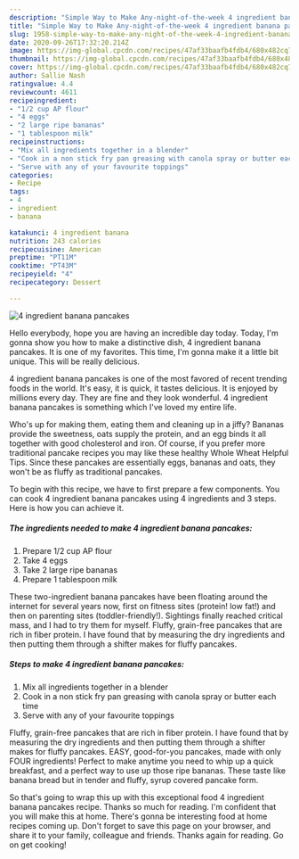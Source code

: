 ```yaml
---
description: "Simple Way to Make Any-night-of-the-week 4 ingredient banana pancakes"
title: "Simple Way to Make Any-night-of-the-week 4 ingredient banana pancakes"
slug: 1958-simple-way-to-make-any-night-of-the-week-4-ingredient-banana-pancakes
date: 2020-09-26T17:32:20.214Z
image: https://img-global.cpcdn.com/recipes/47af33baafb4fdb4/680x482cq70/4-ingredient-banana-pancakes-recipe-main-photo.jpg
thumbnail: https://img-global.cpcdn.com/recipes/47af33baafb4fdb4/680x482cq70/4-ingredient-banana-pancakes-recipe-main-photo.jpg
cover: https://img-global.cpcdn.com/recipes/47af33baafb4fdb4/680x482cq70/4-ingredient-banana-pancakes-recipe-main-photo.jpg
author: Sallie Nash
ratingvalue: 4.4
reviewcount: 4611
recipeingredient:
- "1/2 cup AP flour"
- "4 eggs"
- "2 large ripe bananas"
- "1 tablespoon milk"
recipeinstructions:
- "Mix all ingredients together in a blender"
- "Cook in a non stick fry pan greasing with canola spray or butter each time"
- "Serve with any of your favourite toppings"
categories:
- Recipe
tags:
- 4
- ingredient
- banana

katakunci: 4 ingredient banana 
nutrition: 243 calories
recipecuisine: American
preptime: "PT11M"
cooktime: "PT43M"
recipeyield: "4"
recipecategory: Dessert

---
```



![4 ingredient banana pancakes](https://img-global.cpcdn.com/recipes/47af33baafb4fdb4/680x482cq70/4-ingredient-banana-pancakes-recipe-main-photo.jpg)

Hello everybody, hope you are having an incredible day today. Today, I'm gonna show you how to make a distinctive dish, 4 ingredient banana pancakes. It is one of my favorites. This time, I'm gonna make it a little bit unique. This will be really delicious.

4 ingredient banana pancakes is one of the most favored of recent trending foods in the world. It's easy, it is quick, it tastes delicious. It is enjoyed by millions every day. They are fine and they look wonderful. 4 ingredient banana pancakes is something which I've loved my entire life.

Who&#39;s up for making them, eating them and cleaning up in a jiffy? Bananas provide the sweetness, oats supply the protein, and an egg binds it all together with good cholesterol and iron. Of course, if you prefer more traditional pancake recipes you may like these healthy Whole Wheat Helpful Tips. Since these pancakes are essentially eggs, bananas and oats, they won&#39;t be as fluffy as traditional pancakes.


To begin with this recipe, we have to first prepare a few components. You can cook 4 ingredient banana pancakes using 4 ingredients and 3 steps. Here is how you can achieve it.

<!--inarticleads1-->

##### The ingredients needed to make 4 ingredient banana pancakes:

1. Prepare 1/2 cup AP flour
1. Take 4 eggs
1. Take 2 large ripe bananas
1. Prepare 1 tablespoon milk


These two-ingredient banana pancakes have been floating around the internet for several years now, first on fitness sites (protein! low fat!) and then on parenting sites (toddler-friendly!). Sightings finally reached critical mass, and I had to try them for myself. Fluffy, grain-free pancakes that are rich in fiber protein. I have found that by measuring the dry ingredients and then putting them through a shifter makes for fluffy pancakes. 

<!--inarticleads2-->

##### Steps to make 4 ingredient banana pancakes:

1. Mix all ingredients together in a blender
1. Cook in a non stick fry pan greasing with canola spray or butter each time
1. Serve with any of your favourite toppings


Fluffy, grain-free pancakes that are rich in fiber protein. I have found that by measuring the dry ingredients and then putting them through a shifter makes for fluffy pancakes. EASY, good-for-you pancakes, made with only FOUR ingredients! Perfect to make anytime you need to whip up a quick breakfast, and a perfect way to use up those ripe bananas. These taste like banana bread but in tender and fluffy, syrup covered pancake form. 

So that's going to wrap this up with this exceptional food 4 ingredient banana pancakes recipe. Thanks so much for reading. I'm confident that you will make this at home. There's gonna be interesting food at home recipes coming up. Don't forget to save this page on your browser, and share it to your family, colleague and friends. Thanks again for reading. Go on get cooking!
